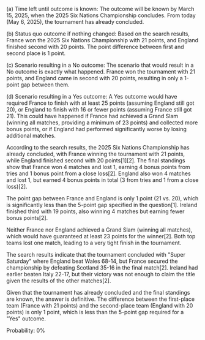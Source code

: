 (a) Time left until outcome is known: The outcome will be known by March 15, 2025, when the 2025 Six Nations Championship concludes. From today (May 6, 2025), the tournament has already concluded.

(b) Status quo outcome if nothing changed: Based on the search results, France won the 2025 Six Nations Championship with 21 points, and England finished second with 20 points. The point difference between first and second place is 1 point.

(c) Scenario resulting in a No outcome: The scenario that would result in a No outcome is exactly what happened. France won the tournament with 21 points, and England came in second with 20 points, resulting in only a 1-point gap between them.

(d) Scenario resulting in a Yes outcome: A Yes outcome would have required France to finish with at least 25 points (assuming England still got 20), or England to finish with 16 or fewer points (assuming France still got 21). This could have happened if France had achieved a Grand Slam (winning all matches, providing a minimum of 23 points) and collected more bonus points, or if England had performed significantly worse by losing additional matches.

According to the search results, the 2025 Six Nations Championship has already concluded, with France winning the tournament with 21 points, while England finished second with 20 points[1][2]. The final standings show that France won 4 matches and lost 1, earning 4 bonus points from tries and 1 bonus point from a close loss[2]. England also won 4 matches and lost 1, but earned 4 bonus points in total (3 from tries and 1 from a close loss)[2].

The point gap between France and England is only 1 point (21 vs. 20), which is significantly less than the 5-point gap specified in the question[1]. Ireland finished third with 19 points, also winning 4 matches but earning fewer bonus points[2].

Neither France nor England achieved a Grand Slam (winning all matches), which would have guaranteed at least 23 points for the winner[2]. Both top teams lost one match, leading to a very tight finish in the tournament.

The search results indicate that the tournament concluded with "Super Saturday" where England beat Wales 68-14, but France secured the championship by defeating Scotland 35-16 in the final match[2]. Ireland had earlier beaten Italy 22-17, but their victory was not enough to claim the title given the results of the other matches[2].

Given that the tournament has already concluded and the final standings are known, the answer is definitive. The difference between the first-place team (France with 21 points) and the second-place team (England with 20 points) is only 1 point, which is less than the 5-point gap required for a "Yes" outcome.

Probability: 0%